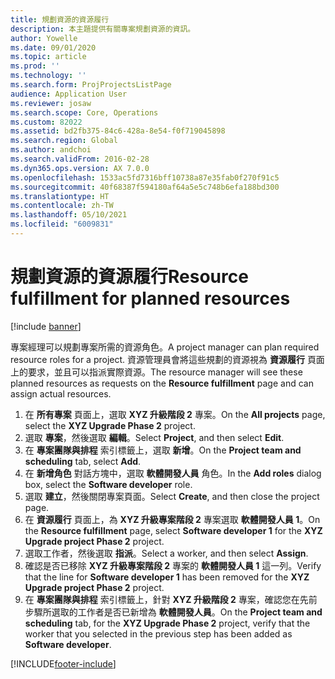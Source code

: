 ```yaml
---
title: 規劃資源的資源履行
description: 本主題提供有關專案規劃資源的資訊。
author: Yowelle
ms.date: 09/01/2020
ms.topic: article
ms.prod: ''
ms.technology: ''
ms.search.form: ProjProjectsListPage
audience: Application User
ms.reviewer: josaw
ms.search.scope: Core, Operations
ms.custom: 82022
ms.assetid: bd2fb375-84c6-428a-8e54-f0f719045898
ms.search.region: Global
ms.author: andchoi
ms.search.validFrom: 2016-02-28
ms.dyn365.ops.version: AX 7.0.0
ms.openlocfilehash: 1533ac5fd7316bff10738a87e35fab0f270f91c5
ms.sourcegitcommit: 40f68387f594180af64a5e5c748b6efa188bd300
ms.translationtype: HT
ms.contentlocale: zh-TW
ms.lasthandoff: 05/10/2021
ms.locfileid: "6009831"
---
```

# <a name="resource-fulfillment-for-planned-resources"></a><span data-ttu-id="436e2-103">規劃資源的資源履行</span><span class="sxs-lookup"><span data-stu-id="436e2-103">Resource fulfillment for planned resources</span></span>

[!include [banner](../includes/banner.md)]

<span data-ttu-id="436e2-104">專案經理可以規劃專案所需的資源角色。</span><span class="sxs-lookup"><span data-stu-id="436e2-104">A project manager can plan required resource roles for a project.</span></span> <span data-ttu-id="436e2-105">資源管理員會將這些規劃的資源視為 **資源履行** 頁面上的要求，並且可以指派實際資源。</span><span class="sxs-lookup"><span data-stu-id="436e2-105">The resource manager will see these planned resources as requests on the **Resource fulfillment** page and can assign actual resources.</span></span>

1. <span data-ttu-id="436e2-106">在 **所有專案** 頁面上，選取 **XYZ 升級階段 2** 專案。</span><span class="sxs-lookup"><span data-stu-id="436e2-106">On the **All projects** page, select the **XYZ Upgrade Phase 2** project.</span></span>
2. <span data-ttu-id="436e2-107">選取 **專案**，然後選取 **編輯**。</span><span class="sxs-lookup"><span data-stu-id="436e2-107">Select **Project**, and then select **Edit**.</span></span>
3. <span data-ttu-id="436e2-108">在 **專案團隊與排程** 索引標籤上，選取 **新增**。</span><span class="sxs-lookup"><span data-stu-id="436e2-108">On the **Project team and scheduling** tab, select **Add**.</span></span>
4. <span data-ttu-id="436e2-109">在 **新增角色** 對話方塊中，選取 **軟體開發人員** 角色。</span><span class="sxs-lookup"><span data-stu-id="436e2-109">In the **Add roles** dialog box, select the **Software developer** role.</span></span>
5. <span data-ttu-id="436e2-110">選取 **建立**，然後關閉專案頁面。</span><span class="sxs-lookup"><span data-stu-id="436e2-110">Select **Create**, and then close the project page.</span></span>
6. <span data-ttu-id="436e2-111">在 **資源履行** 頁面上，為 **XYZ 升級專案階段 2** 專案選取 **軟體開發人員 1**。</span><span class="sxs-lookup"><span data-stu-id="436e2-111">On the **Resource fulfillment** page, select **Software developer 1** for the **XYZ Upgrade project Phase 2** project.</span></span>
7. <span data-ttu-id="436e2-112">選取工作者，然後選取 **指派**。</span><span class="sxs-lookup"><span data-stu-id="436e2-112">Select a worker, and then select **Assign**.</span></span>
8. <span data-ttu-id="436e2-113">確認是否已移除 **XYZ 升級專案階段 2** 專案的 **軟體開發人員 1** 這一列。</span><span class="sxs-lookup"><span data-stu-id="436e2-113">Verify that the line for **Software developer 1** has been removed for the **XYZ Upgrade project Phase 2** project.</span></span>
9. <span data-ttu-id="436e2-114">在 **專案團隊與排程** 索引標籤上，針對 **XYZ 升級階段 2** 專案，確認您在先前步驟所選取的工作者是否已新增為 **軟體開發人員**。</span><span class="sxs-lookup"><span data-stu-id="436e2-114">On the **Project team and scheduling** tab, for the **XYZ Upgrade Phase 2** project, verify that the worker that you selected in the previous step has been added as **Software developer**.</span></span>


[!INCLUDE[footer-include](../includes/footer-banner.md)]